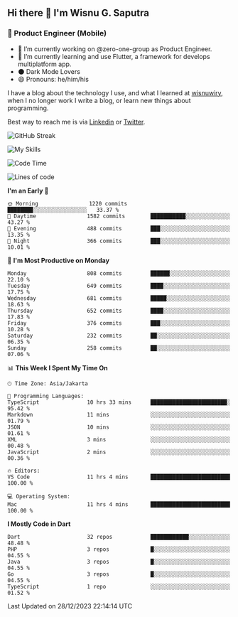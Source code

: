 ## Hi there 👋 I'm Wisnu G. Saputra

### :mobile_phone_off: Product Engineer (Mobile)

- 🔭 I’m currently working on @zero-one-group as Product Engineer.
- 🌱 I’m currently learning and use Flutter, a framework for develops multiplatform app.
- 🌑 Dark Mode Lovers
- 😄 Pronouns: he/him/his

I have a blog about the technology I use, and what I learned at [wisnuwiry](https://wisnuwiry.space/), when I no longer work I write a blog, or learn new things about programming.

Best way to reach me is via [Linkedin](https://www.linkedin.com/in/wisnu-saputra/) or [Twitter](https://twitter.com/wisnuwiry).

![GitHub Streak](https://streak-stats.demolab.com?user=wisnuwiry&theme=dark&hide_border=true)

![My Skills](https://skillicons.dev/icons?i=dart,flutter,kotlin,swift,go,js,css,neovim,git,linux&perline=5)

<!--START_SECTION:waka-->
![Code Time](http://img.shields.io/badge/Code%20Time-927%20hrs%2052%20mins-blue)

![Lines of code](https://img.shields.io/badge/From%20Hello%20World%20I%27ve%20Written-4.6%20million%20lines%20of%20code-blue)

**I'm an Early 🐤** 

```text
🌞 Morning                1220 commits        ████████░░░░░░░░░░░░░░░░░   33.37 % 
🌆 Daytime                1582 commits        ███████████░░░░░░░░░░░░░░   43.27 % 
🌃 Evening                488 commits         ███░░░░░░░░░░░░░░░░░░░░░░   13.35 % 
🌙 Night                  366 commits         ███░░░░░░░░░░░░░░░░░░░░░░   10.01 % 
```
📅 **I'm Most Productive on Monday** 

```text
Monday                   808 commits         ██████░░░░░░░░░░░░░░░░░░░   22.10 % 
Tuesday                  649 commits         ████░░░░░░░░░░░░░░░░░░░░░   17.75 % 
Wednesday                681 commits         █████░░░░░░░░░░░░░░░░░░░░   18.63 % 
Thursday                 652 commits         ████░░░░░░░░░░░░░░░░░░░░░   17.83 % 
Friday                   376 commits         ███░░░░░░░░░░░░░░░░░░░░░░   10.28 % 
Saturday                 232 commits         ██░░░░░░░░░░░░░░░░░░░░░░░   06.35 % 
Sunday                   258 commits         ██░░░░░░░░░░░░░░░░░░░░░░░   07.06 % 
```


📊 **This Week I Spent My Time On** 

```text
🕑︎ Time Zone: Asia/Jakarta

💬 Programming Languages: 
TypeScript               10 hrs 33 mins      ████████████████████████░   95.42 % 
Markdown                 11 mins             ░░░░░░░░░░░░░░░░░░░░░░░░░   01.79 % 
JSON                     10 mins             ░░░░░░░░░░░░░░░░░░░░░░░░░   01.61 % 
XML                      3 mins              ░░░░░░░░░░░░░░░░░░░░░░░░░   00.48 % 
JavaScript               2 mins              ░░░░░░░░░░░░░░░░░░░░░░░░░   00.36 % 

🔥 Editors: 
VS Code                  11 hrs 4 mins       █████████████████████████   100.00 % 

💻 Operating System: 
Mac                      11 hrs 4 mins       █████████████████████████   100.00 % 
```

**I Mostly Code in Dart** 

```text
Dart                     32 repos            ████████████░░░░░░░░░░░░░   48.48 % 
PHP                      3 repos             █░░░░░░░░░░░░░░░░░░░░░░░░   04.55 % 
Java                     3 repos             █░░░░░░░░░░░░░░░░░░░░░░░░   04.55 % 
Go                       3 repos             █░░░░░░░░░░░░░░░░░░░░░░░░   04.55 % 
TypeScript               1 repo              ░░░░░░░░░░░░░░░░░░░░░░░░░   01.52 % 
```




 Last Updated on 28/12/2023 22:14:14 UTC
<!--END_SECTION:waka-->
